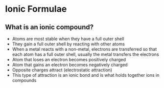 # Ionic Formulae

## What is an ionic compound?

- Atoms are most stable when they have a full outer shell
- They gain a full outer shell by reacting with other atoms
- When a metal reacts with a non-metal, electrons are transferred so that each atom has a full outer shell, usually the metal transfers the electrons
- Atom that loses an electron becomes positively charged
- Atom that gains an electron becomes negatively charged
- Opposite charges attract (electrostatic attraction)
- This type of attraction is an ionic bond and is what holds together ions in compounds
